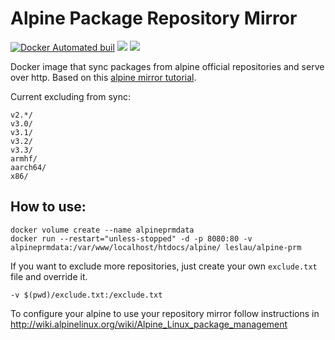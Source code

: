 Alpine Package Repository Mirror
========================================
[![Docker Automated buil](https://img.shields.io/docker/automated/leslau/alpine-prm.svg?maxAge=2592000?style=flat-square)](https://hub.docker.com/r/leslau/alpine-prm/)
[![](https://images.microbadger.com/badges/version/leslau/alpine-prm.svg)](https://microbadger.com/images/leslau/alpine-prm "Get your own version badge on microbadger.com") [![](https://images.microbadger.com/badges/image/leslau/alpine-prm.svg)](https://microbadger.com/images/leslau/alpine-prm "Get your own image badge on microbadger.com")

Docker image that sync packages from alpine official repositories and serve over http. Based on this [alpine mirror tutorial](http://wiki.alpinelinux.org/wiki/How_to_setup_a_Alpine_Linux_mirror).

Current excluding from sync:

```
v2.*/
v3.0/
v3.1/
v3.2/
v3.3/
armhf/
aarch64/
x86/
```

## How to use:

```shell
docker volume create --name alpineprmdata
docker run --restart="unless-stopped" -d -p 8080:80 -v alpineprmdata:/var/www/localhost/htdocs/alpine/ leslau/alpine-prm
```

If you want to exclude more repositories, just create your own `exclude.txt` file and override it.

```
-v $(pwd)/exclude.txt:/exclude.txt
```

To configure your alpine to use your repository mirror follow instructions in http://wiki.alpinelinux.org/wiki/Alpine_Linux_package_management

